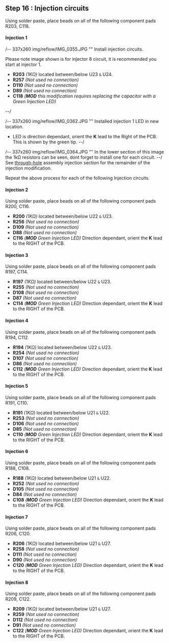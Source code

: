 ## Step 16 : Injection circuits

Using solder paste, place beads on all of the following component pads R203, C118.

#### Injection 1
/-- 337x260 img/reflow/IMG_0355.JPG "" Install injection circuits. 

Please note image shown is for injector 8 circuit, it is recommended you start at injector 1.

- **R203** *(1K&ohm;)* located between/below U23 ``&`` U24.
- **R257** *(Not used no connection)*
- **D110** *(Not used no connection)*
- **D89**  *(Not used no connection)*
- **C118** *(**MOD** this modification requires replacing the capacitor with a Green Injection LED)*

--/

/-- 337x260 img/reflow/IMG_0362.JPG "" Installed injection 1 LED in new location.
 
- LED is direction dependant, orient the **K** lead to the Right of the PCB. This is shown by the green tip.
--/

/-- 337x260 img/reflow/IMG_0364.JPG "" In the lower section of this image the 1k&ohm; resistors can be seen, dont forget to install one for each circuit.
 --/
See [through-hole](#assembly13_after_reflow) assembly injection section for the remainder of the injection modification.

Repeat the above process for each of the following Injection circuits.

#### Injection 2
Using solder paste, place beads on all of the following component pads R200, C116.

- **R200** *(1K&ohm;)* located between/below U22 ``&`` U23.
- **R256** *(Not used no connection)*
- **D109** *(Not used no connection)*
- **D88**  *(Not used no connection)*
- **C116** *(**MOD** Green Injection LED)* Direction dependant, orient the **K** lead to the RIGHT of the PCB.

#### Injection 3
Using solder paste, place beads on all of the following component pads R197, C114.

- **R197** *(1K&ohm;)* located between/below U22 ``&`` U23.
- **R255** *(Not used no connection)*
- **D108** *(Not used no connection)*
- **D87**  *(Not used no connection)*
- **C114** *(**MOD** Green Injection LED)* Direction dependant, orient the **K** lead to the RIGHT of the PCB.

#### Injection 4
Using solder paste, place beads on all of the following component pads R194, C112.

- **R194** *(1K&ohm;)* located between/below U22 ``&`` U23.
- **R254** *(Not used no connection)*
- **D107** *(Not used no connection)*
- **D86**  *(Not used no connection)*
- **C112** *(**MOD** Green Injection LED)* Direction dependant, orient the **K** lead to the RIGHT of the PCB.

#### Injection 5
Using solder paste, place beads on all of the following component pads R191, C110.

- **R191** *(1K&ohm;)* located between/below U21 ``&`` U22.
- **R253** *(Not used no connection)*
- **D106** *(Not used no connection)*
- **D85**  *(Not used no connection)*
- **C110** *(**MOD** Green Injection LED)* Direction dependant, orient the **K** lead to the RIGHT of the PCB.

#### Injection 6
Using solder paste, place beads on all of the following component pads R188, C108.

- **R188** *(1K&ohm;)* located between/below U21 ``&`` U22. 
- **R252** *(Not used no connection)*
- **D105** *(Not used no connection)*
- **D84**  *(Not used no connection)*
- **C108** *(**MOD** Green Injection LED)* Direction dependant, orient the **K** lead to the RIGHT of the PCB.

#### Injection 7
Using solder paste, place beads on all of the following component pads R206, C120.

- **R206** *(1K&ohm;)* located between/below U21 ``&`` U27.
- **R258** *(Not used no connection)*
- **D111** *(Not used no connection)*
- **D90**  *(Not used no connection)*
- **C120** *(**MOD** Green Injection LED)* Direction dependant, orient the **K** lead to the RIGHT of the PCB.

#### Injection 8
Using solder paste, place beads on all of the following component pads R209, C122.

- **R209** *(1K&ohm;)* located between/below U21 ``&`` U27.
- **R259** *(Not used no connection)*
- **D112** *(Not used no connection)*
- **D91**  *(Not used no connection)*
- **C122** *(**MOD** Green Injection LED)* Direction dependant, orient the **K** lead to the RIGHT of the PCB.

